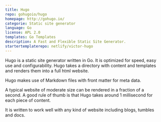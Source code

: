```yaml
---
title: Hugo
repo: gohugoio/hugo
homepage: http://gohugo.io/
categorie: Static site generator
language: Go
license: APL 2.0
templates: Go Templates
description: A Fast and Flexible Static Site Generator.
startertemplaterepo: netlify/victor-hugo
---
```


Hugo is a static site generator written in Go. It is optimized for
speed, easy use and configurability. Hugo takes a directory with content and
templates and renders them into a full html website.

Hugo makes use of Markdown files with front matter for meta data.

A typical website of moderate size can be
rendered in a fraction of a second. A good rule of thumb is that Hugo
takes around 1 millisecond for each piece of content.

It is written to work well with any
kind of website including blogs, tumbles and docs.

